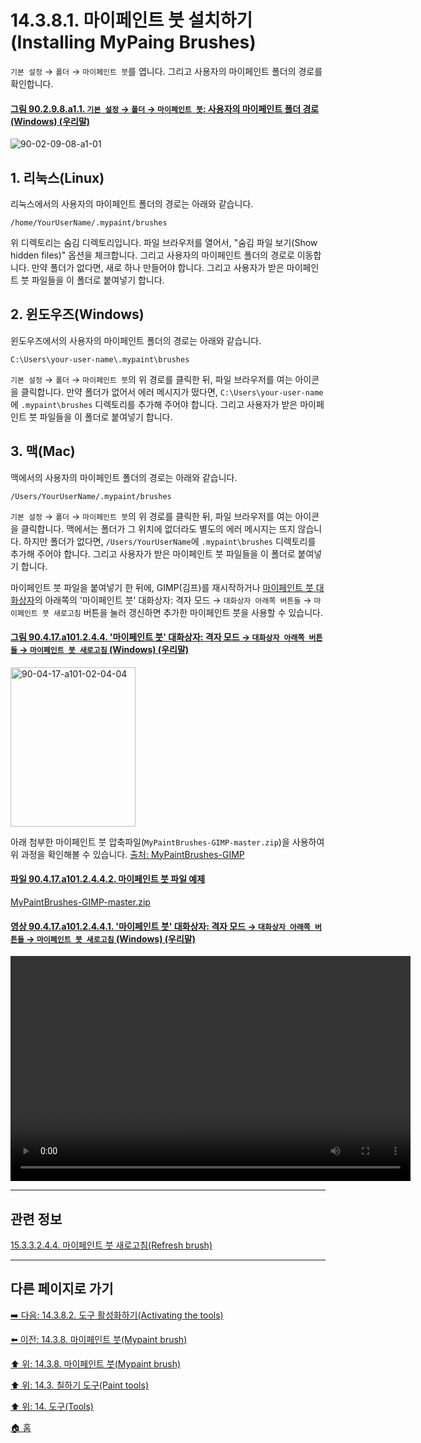 # 14.3.8.1. 마이페인트 붓 설치하기(Installing MyPaing Brushes)

`기본 설정` → `폴더` → `마이페인트 붓`를 엽니다. 그리고 사용자의 마이페인트 폴더의 경로를 확인합니다.

<a id="90-02-09-08-a1-01"></a>

#### [그림 90.2.9.8.a1.1. `기본 설정` → `폴더` → `마이페인트 붓`: 사용자의 마이페인트 폴더 경로 (Windows) (우리말)](./90-02-09-08-mypaint_brushes.md#90-02-09-08-a1-01)
![90-02-09-08-a1-01](https://github.com/wonder13662/gimp/assets/15767104/7ed3dde1-d713-4797-904b-99e7c734b47f)

## 1. 리눅스(Linux)
리눅스에서의 사용자의 마이페인트 폴더의 경로는 아래와 같습니다.
```
/home/YourUserName/.mypaint/brushes
```

위 디렉토리는 숨김 디렉토리입니다. 파일 브라우저를 열어서, "숨김 파일 보기(Show hidden files)" 옵션을 체크합니다. 그리고 사용자의 마이페인트 폴더의 경로로 이동합니다. 만약 폴더가 없다면, 새로 하나 만들어야 합니다. 그리고 사용자가 받은 마이페인트 붓 파일들을 이 폴더로 붙여넣기 합니다.

## 2. 윈도우즈(Windows)
윈도우즈에서의 사용자의 마이페인트 폴더의 경로는 아래와 같습니다.
```
C:\Users\your-user-name\.mypaint\brushes
```

`기본 설정` → `폴더` → `마이페인트 붓`의 위 경로를 클릭한 뒤, 파일 브라우저를 여는 아이콘을 클릭합니다. 만약 폴더가 없어서 에러 메시지가 떴다면, `C:\Users\your-user-name`에 `.mypaint\brushes` 디렉토리를 추가해 주어야 합니다. 그리고 사용자가 받은 마이페인트 붓 파일들을 이 폴더로 붙여넣기 합니다.

## 3. 맥(Mac)
맥에서의 사용자의 마이페인트 폴더의 경로는 아래와 같습니다.
```
/Users/YourUserName/.mypaint/brushes
```

`기본 설정` → `폴더` → `마이페인트 붓`의 위 경로를 클릭한 뒤, 파일 브라우저를 여는 아이콘을 클릭합니다. 맥에서는 폴더가 그 위치에 없더라도 별도의 에러 메시지는 뜨지 않습니다. 하지만 폴더가 없다면, `/Users/YourUserName`에 `.mypaint\brushes` 디렉토리를 추가해 주어야 합니다. 그리고 사용자가 받은 마이페인트 붓 파일들을 이 폴더로 붙여넣기 합니다.

마이페인트 붓 파일을 붙여넣기 한 뒤에, GIMP(김프)를 재시작하거나 [마이페인트 붓 대화상자](./15-03-03-00-mypaint-brushes-dialog.md)의 아래쪽의 '마이페인트 붓' 대화상자: 격자 모드 → `대화상자 아래쪽 버튼들` → `마이페인트 붓 새로고침` 버튼을 눌러 갱신하면 추가한 마이페인트 붓을 사용할 수 있습니다.

<a id="90-04-17-a101-02-04-04"></a>

#### [그림 90.4.17.a101.2.4.4. '마이페인트 붓' 대화상자: 격자 모드 → `대화상자 아래쪽 버튼들` → `마이페인트 붓 새로고침` (Windows) (우리말)](./90-04-0017-mypaint_brushes.md#90-04-17-a101-02-04-04)
<img width="200" height="255" alt="90-04-17-a101-02-04-04" src="https://github.com/user-attachments/assets/d901dbdc-7194-4500-b619-e19e63c9cbb7" />

아래 첨부한 마이페인트 붓 압축파일(`MyPaintBrushes-GIMP-master.zip`)을 사용하여 위 과정을 확인해볼 수 있습니다. [출처: MyPaintBrushes-GIMP](https://github.com/SenlinOS/MyPaintBrushes-GIMP)

<a id="90-04-17-a101-02-04-04-02"></a>

#### [파일 90.4.17.a101.2.4.4.2. 마이페인트 붓 파일 예제](./90-04-0017-mypaint_brushes.md#90-04-17-a101-02-04-04-02)
[MyPaintBrushes-GIMP-master.zip](https://github.com/wonder13662/gimp/files/15365319/MyPaintBrushes-GIMP-master.zip)

<a id="90-04-17-a101-02-04-04-01"></a>

#### [영상 90.4.17.a101.2.4.4.1. '마이페인트 붓' 대화상자: 격자 모드 → `대화상자 아래쪽 버튼들` → `마이페인트 붓 새로고침` (Windows) (우리말)](./90-04-0017-mypaint_brushes.md#90-04-17-a101-02-04-04-01)
<video controls="controls" width="640" height="360" src="https://github.com/user-attachments/assets/211b2307-917b-4ffc-96c2-f0e3f66d8a38"></video>

***

## 관련 정보

[15.3.3.2.4.4. 마이페인트 붓 새로고침(Refresh brush)](./15-03-03-02-04-04-refresh_brushes.md)

***

## 다른 페이지로 가기

[➡️ 다음: 14.3.8.2. 도구 활성화하기(Activating the tools)](./14-03-08-02-activating_the_tool.md)

[⬅️ 이전: 14.3.8. 마이페인트 붓(Mypaint brush)](./14-03-08-00-mypaint-brush.md)

[⬆️ 위: 14.3.8. 마이페인트 붓(Mypaint brush)](./14-03-08-00-mypaint-brush.md)

[⬆️ 위: 14.3. 칠하기 도구(Paint tools)](./14-03-00-paint_tools.md)

[⬆️ 위: 14. 도구(Tools)](./14-00-tools.md)

[🏠 홈](./00-home.md)
